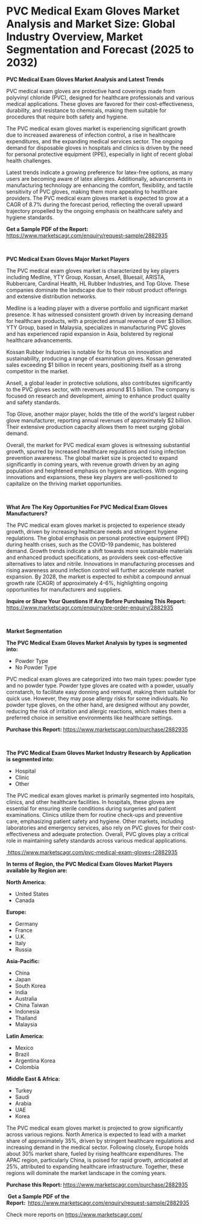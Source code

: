 <p><h1>PVC Medical Exam Gloves Market Analysis and Market Size: Global Industry Overview, Market Segmentation and Forecast (2025 to 2032)</h1></p><p><strong>PVC Medical Exam Gloves Market Analysis and Latest Trends</strong></p>
<p><p>PVC medical exam gloves are protective hand coverings made from polyvinyl chloride (PVC), designed for healthcare professionals and various medical applications. These gloves are favored for their cost-effectiveness, durability, and resistance to chemicals, making them suitable for procedures that require both safety and hygiene.</p><p>The PVC medical exam gloves market is experiencing significant growth due to increased awareness of infection control, a rise in healthcare expenditures, and the expanding medical services sector. The ongoing demand for disposable gloves in hospitals and clinics is driven by the need for personal protective equipment (PPE), especially in light of recent global health challenges. </p><p>Latest trends indicate a growing preference for latex-free options, as many users are becoming aware of latex allergies. Additionally, advancements in manufacturing technology are enhancing the comfort, flexibility, and tactile sensitivity of PVC gloves, making them more appealing to healthcare providers. The PVC medical exam gloves market is expected to grow at a CAGR of 8.7% during the forecast period, reflecting the overall upward trajectory propelled by the ongoing emphasis on healthcare safety and hygiene standards.</p></p>
<p><strong>Get a Sample PDF of the Report:&nbsp;</strong> <a href="https://www.marketscagr.com/enquiry/request-sample/2882935?utm_campaign=1889&utm_medium=2&utm_source=Github&utm_content=ia&utm_term=13032025&utm_id=pvc-medical-exam-gloves">https://www.marketscagr.com/enquiry/request-sample/2882935</a></p>
<p>&nbsp;</p>
<p><strong>PVC Medical Exam Gloves Major Market Players</strong></p>
<p><p>The PVC medical exam gloves market is characterized by key players including Medline, YTY Group, Kossan, Ansell, Bluesail, ARISTA, Rubbercare, Cardinal Health, HL Rubber Industries, and Top Glove. These companies dominate the landscape due to their robust product offerings and extensive distribution networks.</p><p>Medline is a leading player with a diverse portfolio and significant market presence. It has witnessed consistent growth driven by increasing demand for healthcare products, with a projected annual revenue of over $3 billion. YTY Group, based in Malaysia, specializes in manufacturing PVC gloves and has experienced rapid expansion in Asia, bolstered by regional healthcare advancements.</p><p>Kossan Rubber Industries is notable for its focus on innovation and sustainability, producing a range of examination gloves. Kossan generated sales exceeding $1 billion in recent years, positioning itself as a strong competitor in the market.</p><p>Ansell, a global leader in protective solutions, also contributes significantly to the PVC gloves sector, with revenues around $1.5 billion. The company is focused on research and development, aiming to enhance product quality and safety standards.</p><p>Top Glove, another major player, holds the title of the world's largest rubber glove manufacturer, reporting annual revenues of approximately $2 billion. Their extensive production capacity allows them to meet surging global demand.</p><p>Overall, the market for PVC medical exam gloves is witnessing substantial growth, spurred by increased healthcare regulations and rising infection prevention awareness. The global market size is projected to expand significantly in coming years, with revenue growth driven by an aging population and heightened emphasis on hygiene practices. With ongoing innovations and expansions, these key players are well-positioned to capitalize on the thriving market opportunities.</p></p>
<p>&nbsp;</p>
<p><strong>What Are The Key Opportunities For PVC Medical Exam Gloves Manufacturers?</strong></p>
<p><p>The PVC medical exam gloves market is projected to experience steady growth, driven by increasing healthcare needs and stringent hygiene regulations. The global emphasis on personal protective equipment (PPE) during health crises, such as the COVID-19 pandemic, has bolstered demand. Growth trends indicate a shift towards more sustainable materials and enhanced product specifications, as providers seek cost-effective alternatives to latex and nitrile. Innovations in manufacturing processes and rising awareness around infection control will further accelerate market expansion. By 2028, the market is expected to exhibit a compound annual growth rate (CAGR) of approximately 4-6%, highlighting ongoing opportunities for manufacturers and suppliers.</p></p>
<p><strong>Inquire or Share Your Questions If Any Before Purchasing This Report:</strong> <a href="https://www.marketscagr.com/enquiry/pre-order-enquiry/2882935?utm_campaign=1889&utm_medium=2&utm_source=Github&utm_content=ia&utm_term=13032025&utm_id=pvc-medical-exam-gloves">https://www.marketscagr.com/enquiry/pre-order-enquiry/2882935</a></p>
<p>&nbsp;</p>
<p><strong>Market Segmentation</strong></p>
<p><strong>The PVC Medical Exam Gloves Market Analysis by types is segmented into:</strong></p>
<p><ul><li> Powder Type</li><li>No Powder Type</li></ul></p>
<p><p>PVC medical exam gloves are categorized into two main types: powder type and no powder type. Powder type gloves are coated with a powder, usually cornstarch, to facilitate easy donning and removal, making them suitable for quick use. However, they may pose allergy risks for some individuals. No powder type gloves, on the other hand, are designed without any powder, reducing the risk of irritation and allergic reactions, which makes them a preferred choice in sensitive environments like healthcare settings.</p></p>
<p><strong>Purchase this Report:&nbsp;</strong><a href="https://www.marketscagr.com/purchase/2882935?utm_campaign=1889&utm_medium=2&utm_source=Github&utm_content=ia&utm_term=13032025&utm_id=pvc-medical-exam-gloves">https://www.marketscagr.com/purchase/2882935</a></p>
<p>&nbsp;</p>
<p><strong>The PVC Medical Exam Gloves Market Industry Research by Application is segmented into:</strong></p>
<p><ul><li>Hospital</li><li>Clinic</li><li>Other</li></ul></p>
<p><p>The PVC medical exam gloves market is primarily segmented into hospitals, clinics, and other healthcare facilities. In hospitals, these gloves are essential for ensuring sterile conditions during surgeries and patient examinations. Clinics utilize them for routine check-ups and preventive care, emphasizing patient safety and hygiene. Other markets, including laboratories and emergency services, also rely on PVC gloves for their cost-effectiveness and adequate protection. Overall, PVC gloves play a critical role in maintaining safety standards across various medical applications.</p></p>
<p><a href="https://www.marketscagr.com/pvc-medical-exam-gloves-r2882935?utm_campaign=1889&utm_medium=2&utm_source=Github&utm_content=ia&utm_term=13032025&utm_id=pvc-medical-exam-gloves">&nbsp;https://www.marketscagr.com/pvc-medical-exam-gloves-r2882935</a></p>
<p><strong>In terms of Region, the PVC Medical Exam Gloves Market Players available by Region are:</strong></p>
<p>
    <p> <strong> North America: </strong>
        <ul>
            <li>United States</li>
            <li>Canada</li>
        </ul>
        </p> 
    <p> <strong> Europe: </strong>
        <ul>
            <li>Germany</li>
            <li>France</li>
            <li>U.K.</li>
            <li>Italy</li>
            <li>Russia</li>
        </ul>
        </p> 
    <p> <strong> Asia-Pacific: </strong>
        <ul>
            <li>China</li>
            <li>Japan</li>
            <li>South Korea</li>
            <li>India</li>
            <li>Australia</li>
            <li>China Taiwan</li>
            <li>Indonesia</li>
            <li>Thailand</li>
            <li>Malaysia</li>
        </ul>
        </p> 
    <p> <strong> Latin America: </strong>
        <ul>
            <li>Mexico</li>
            <li>Brazil</li>
            <li>Argentina Korea</li>
            <li>Colombia</li>
        </ul>
        </p> 
    <p> <strong> Middle East & Africa: </strong>
        <ul>
            <li>Turkey</li>
            <li>Saudi</li>
            <li>Arabia</li>
            <li>UAE</li>
            <li>Korea</li>
        </ul>
    </p>
    </p>
<p><p>The PVC medical exam gloves market is projected to grow significantly across various regions. North America is expected to lead with a market share of approximately 35%, driven by stringent healthcare regulations and increasing demand in the medical sector. Following closely, Europe holds about 30% market share, fueled by rising healthcare expenditures. The APAC region, particularly China, is poised for rapid growth, anticipated at 25%, attributed to expanding healthcare infrastructure. Together, these regions will dominate the market landscape in the coming years.</p></p>
<p><strong>Purchase this Report: </strong><a href="https://www.marketscagr.com/purchase/2882935?utm_campaign=1889&utm_medium=2&utm_source=Github&utm_content=ia&utm_term=13032025&utm_id=pvc-medical-exam-gloves">https://www.marketscagr.com/purchase/2882935</a></p>
<p>&nbsp;<strong>Get a Sample PDF of the Report:&nbsp;&nbsp;</strong><a href="https://www.marketscagr.com/enquiry/request-sample/2882935?utm_campaign=1889&utm_medium=2&utm_source=Github&utm_content=ia&utm_term=13032025&utm_id=pvc-medical-exam-gloves">https://www.marketscagr.com/enquiry/request-sample/2882935</a></p>
<p><strong></strong></p>
<p>Check more reports on <a href="https://www.marketscagr.com/?utm_campaign=1889&utm_medium=2&utm_source=Github&utm_content=ia&utm_term=13032025&utm_id=pvc-medical-exam-gloves">https://www.marketscagr.com/</a></p>